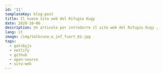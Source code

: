 ```yaml
---
id: '11'
templateKey: blog-post
title: Il nuovo sito web del Rifugio Kugy
date: 2020-10-06
description: Un articolo per introdurre il sito web del Rifugio Kugy , la filosofia open source e i nostri progetti.
lang: it
image: /img/Valbruna_e_jof_fuart_01.jpg
tags:
  - gatsbyjs
  - netlify
  - github
  - open-source
  - sito-web
---
```


